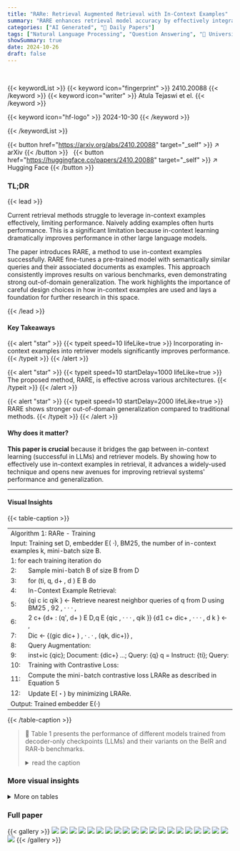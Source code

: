 ```yaml
---
title: "RARe: Retrieval Augmented Retrieval with In-Context Examples"
summary: "RARE enhances retrieval model accuracy by effectively integrating in-context examples, achieving up to +2.72% nDCG improvement."
categories: ["AI Generated", "🤗 Daily Papers"]
tags: ["Natural Language Processing", "Question Answering", "🏢 University of Texas at Austin",]
showSummary: true
date: 2024-10-26
draft: false
---
```


<br>

{{< keywordList >}}
{{< keyword icon="fingerprint" >}} 2410.20088 {{< /keyword >}}
{{< keyword icon="writer" >}} Atula Tejaswi et el. {{< /keyword >}}
 
{{< keyword icon="hf-logo" >}} 2024-10-30 {{< /keyword >}}
 
{{< /keywordList >}}

{{< button href="https://arxiv.org/abs/2410.20088" target="_self" >}}
↗ arXiv
{{< /button >}}
&nbsp; 
{{< button href="https://huggingface.co/papers/2410.20088" target="_self" >}}
↗ Hugging Face
{{< /button >}}

### TL;DR


{{< lead >}}

Current retrieval methods struggle to leverage in-context examples effectively, limiting performance.  Naively adding examples often hurts performance.  This is a significant limitation because in-context learning dramatically improves performance in other large language models.



The paper introduces RARE, a method to use in-context examples successfully. RARE fine-tunes a pre-trained model with semantically similar queries and their associated documents as examples. This approach consistently improves results on various benchmarks, even demonstrating strong out-of-domain generalization. The work highlights the importance of careful design choices in how in-context examples are used and lays a foundation for further research in this space. 

{{< /lead >}}


#### Key Takeaways

{{< alert "star" >}}
{{< typeit speed=10 lifeLike=true >}} Incorporating in-context examples into retriever models significantly improves performance. {{< /typeit >}}
{{< /alert >}}

{{< alert "star" >}}
{{< typeit speed=10 startDelay=1000 lifeLike=true >}} The proposed method, RARE, is effective across various architectures. {{< /typeit >}}
{{< /alert >}}

{{< alert "star" >}}
{{< typeit speed=10 startDelay=2000 lifeLike=true >}} RARE shows stronger out-of-domain generalization compared to traditional methods. {{< /typeit >}}
{{< /alert >}}

#### Why does it matter?
**This paper is crucial** because it bridges the gap between in-context learning (successful in LLMs) and retriever models.  By showing how to effectively use in-context examples in retrieval, it advances a widely-used technique and opens new avenues for improving retrieval systems' performance and generalization.

------
#### Visual Insights







{{< table-caption >}}
<table id='0' style='font-size:14px'><tr><td colspan="2">Algorithm 1: RARe - Training</td></tr><tr><td colspan="2">Input: Training set D, embedder E( ·), BM25, the number of in-context examples k, mini-batch size B.</td></tr><tr><td colspan="2">1: for each training iteration do</td></tr><tr><td>2:</td><td>Sample mini-batch B of size B from D</td></tr><tr><td>3:</td><td>for (ti, q, d+ , d ) E B do</td></tr><tr><td>4:</td><td>In-Context Example Retrieval:</td></tr><tr><td>5:</td><td>{qi c ic qik } ← Retrieve nearest neighbor queries of q from D using BM25 , 92 , · · · ,</td></tr><tr><td>6:</td><td>2 c+ {d+ : (q', d+ ) E D,q E {qic , · · · , qik }} {d1 c+ dic+ , · · · , d k } ← ,</td></tr><tr><td>7:</td><td>Dic ← {(gic dic+ ) , · . · , (qk, dic+)} ,</td></tr><tr><td>8:</td><td>Query Augmentation:</td></tr><tr><td>9:</td><td>inst+ic {qic}; Document: {dic+} ...; Query: {q} q = Instruct: {ti}; Query:</td></tr><tr><td>10:</td><td>Training with Contrastive Loss:</td></tr><tr><td>11:</td><td>Compute the mini-batch contrastive loss LRARe as described in Equation 5</td></tr><tr><td>12:</td><td>Update E(・) by minimizing LRARe.</td></tr><tr><td colspan="2">Output: Trained embedder E(·)</td></tr></table>{{< /table-caption >}}

> 🔼 Table 1 presents the performance of different models trained from decoder-only checkpoints (LLMs) and their variants on the BeIR and RAR-b benchmarks.
> <details>
> <summary>read the caption</summary>
> Table 1: Training from decoder-only (LLM) checkpoint. Performance is measured by nDCG@10. RARe shows up to +2.72% absolute gain on average over Promptriever, demonstrating that starting from an existing embedding model is not a requirement. We provide a breakdown of In-Domain (ID) and Out-of-Domain (OOD) performance.
> </details>





### More visual insights




<details>
<summary>More on tables
</summary>


{{< table-caption >}}
<br><table id='4' style='font-size:16px'><tr><td rowspan="2">Method</td><td rowspan="2">Base model</td><td rowspan="2">Training Data</td><td>ID</td><td colspan="2">OOD</td><td rowspan="2">Average</td></tr><tr><td>MS-MARCO</td><td>BeIR</td><td>RAR-b</td></tr><tr><td>RepLLaMA</td><td>Llama-2</td><td>MS-MARCO</td><td>42.00</td><td>53.69</td><td>20.23</td><td>38.64</td></tr><tr><td>RepLLaMA</td><td>Llama-3</td><td>MS-MARCO</td><td>43.56</td><td>53.99</td><td>18.50</td><td>38.68</td></tr><tr><td>RARe</td><td>Llama-3</td><td>MS-MARCO</td><td>44.77</td><td>55.87</td><td>22.34</td><td>40.99</td></tr><tr><td>RepLLaMA</td><td>Llama-3.1-Instruct</td><td>MS-MARCO</td><td>43.67</td><td>54.34</td><td>19.20</td><td>39.07</td></tr><tr><td>Promtpriever</td><td>Llama-3.1-Instruct</td><td>MS-MARCO + Synthetic</td><td>42.70</td><td>56.10</td><td>20.95</td><td>39.94</td></tr><tr><td>RARe</td><td>Llama-3.1-Instruct</td><td>MS-MARCO</td><td>42.93</td><td>56.05</td><td>23.67</td><td>40.88</td></tr></table>{{< /table-caption >}}
> 🔼 This table presents the performance of different models trained from decoder-only checkpoints on three retrieval benchmarks (BeIR, RAR-b, and MS-MARCO), showing the effectiveness of the proposed RARe method.
> <details>
> <summary>read the caption</summary>
> Table 1: Training from decoder-only (LLM) checkpoint. Performance is measured by nDCG@10. RARe shows up to +2.72% absolute gain on average over Promptriever, demonstrating that starting from an existing embedding model is not a requirement. We provide a breakdown of In-Domain (ID) and Out-of-Domain (OOD) performance.
> </details>

{{< table-caption >}}
<br><table id='1' style='font-size:14px'><tr><td rowspan="3">Method</td><td colspan="4">LLM2Vec-Llama-3-8b-Supervised</td><td colspan="4">E5-Mistral-Instruct</td></tr><tr><td colspan="3">BeIR</td><td rowspan="2">RAR-b</td><td colspan="3">BeIR</td><td rowspan="2">RAR-b</td></tr><tr><td>ID</td><td>OOD</td><td>All</td><td>ID</td><td>OOD</td><td>All</td></tr><tr><td>Base</td><td>71.31</td><td>49.28</td><td>56.63</td><td>21.55</td><td>71.95</td><td>49.33</td><td>56.87</td><td>22.17</td></tr><tr><td>Instruct</td><td>70.46</td><td>47.79</td><td>55.35</td><td>23.44</td><td>72.91</td><td>48.98</td><td>56.96</td><td>24.12</td></tr><tr><td>RARe</td><td>71.67</td><td>49.30</td><td>56.76</td><td>23.10</td><td>72.98</td><td>50.93</td><td>58.28</td><td>25.79</td></tr></table>{{< /table-caption >}}
> 🔼 Table 2 shows the performance of different retriever models on BeIR and RAR-b benchmarks after fine-tuning with and without in-context examples.
> <details>
> <summary>read the caption</summary>
> Table 2: Training from retriever checkpoint. Performance (nDCG@10) on BeIR (Thakur et al., 2021) and RAR-b (Xiao et al., 2024) benchmarks when fine-tuning retriever model on E5 dataset. We report a breakdown of performance on In-Domain (ID) and Out-of-Domain (OOD) tasks on BeIR. We consider all RAR-b tasks as OOD.
> </details>

{{< table-caption >}}
<br><table id='1' style='font-size:14px'><tr><td>k</td><td>Arguana</td><td>CQADupStack</td><td>FiQA2018</td><td>NFCorpus</td><td>SciFact</td><td>Touche2020</td><td>Average</td></tr><tr><td>Instruct (0)</td><td>61.19</td><td>44.82</td><td>57.39</td><td>40.99</td><td>77.28</td><td>29.35</td><td>51.84</td></tr><tr><td>1</td><td>60.47</td><td>46.76</td><td>56.07</td><td>40.67</td><td>81.47</td><td>29.78</td><td>52.54</td></tr><tr><td>3</td><td>62.98</td><td>47.12</td><td>57.08</td><td>40.77</td><td>83.71</td><td>27.12</td><td>53.13</td></tr><tr><td>5</td><td>60.87</td><td>48.46</td><td>57.31</td><td>42.28</td><td>84.79</td><td>28.70</td><td>53.74</td></tr><tr><td>10</td><td>58.85</td><td>48.92</td><td>57.03</td><td>42.24</td><td>87.61</td><td>28.29</td><td>53.82</td></tr></table>{{< /table-caption >}}
> 🔼 Table 3 shows the impact of varying the number of in-context examples (k) during both training and evaluation phases on the E5-Mistral-Instruct model's performance across six different datasets.
> <details>
> <summary>read the caption</summary>
> Table 3: Impact of the number of in-context examples (k) during training and evaluation. All results are on E5-Mistral-Instruct. In general, performance increases when increasing the number of examples, and the optimal number of examples depends on the task.
> </details>

{{< table-caption >}}
<table id='3' style='font-size:14px'><tr><td>Fine-Tuning</td><td>IC Eval Setting</td><td>ArguAna</td><td>CQA</td><td>FiQA2018</td><td>NFCorpus</td><td>SciFact</td><td>Touche2020</td><td>Average</td></tr><tr><td>Instruct</td><td>-</td><td>61.19</td><td>44.82</td><td>57.39</td><td>40.99</td><td>77.28</td><td>29.35</td><td>51.83</td></tr><tr><td rowspan="5">RARe</td><td>Queries-Only</td><td>58.88</td><td>46.66</td><td>54.44</td><td>41.42</td><td>78.84</td><td>28.09</td><td>51.39</td></tr><tr><td>Doc-Only</td><td>57.54</td><td>48.28</td><td>56.02</td><td>41.62</td><td>79.80</td><td>29.01</td><td>52.05</td></tr><tr><td>Shuffle-NC</td><td>60.17</td><td>45.78</td><td>54.25</td><td>41.17</td><td>80.70</td><td>29.18</td><td>51.88</td></tr><tr><td>Shuffle-C</td><td>58.97</td><td>47.97</td><td>55.98</td><td>41.78</td><td>80.51</td><td>28.97</td><td>52.36</td></tr><tr><td>Regular</td><td>60.87</td><td>48.46</td><td>57.31</td><td>42.28</td><td>84.79</td><td>28.70</td><td>53.74</td></tr></table>{{< /table-caption >}}
> 🔼 Table 4 compares the performance of different in-context example formats on the E5-Mistral-Instruct model for various downstream tasks.
> <details>
> <summary>read the caption</summary>
> Table 4: In-Context Format Comparing variants of in-context example format on E5-Mistral-Instruct. Instruct refers to the baseline which does not use any in-context examples.
> </details>

{{< table-caption >}}
<br><table id='6' style='font-size:16px'><tr><td>Training / Eval Setting</td><td>ArguAna</td><td>CQA</td><td>FiQA2018</td><td>NFCorpus</td><td>SciFact</td><td>Touche2020</td><td>Average</td></tr><tr><td>inst+ic RARe-q</td><td>60.87</td><td>48.46</td><td>57.31</td><td>42.28</td><td>84.79</td><td>28.70</td><td>53.74</td></tr><tr><td>inst+ic+neg RARe-q</td><td>61.19</td><td>48.09</td><td>56.89</td><td>41.58</td><td>82.37</td><td>30.51</td><td>53.44</td></tr></table>{{< /table-caption >}}
> 🔼 Table 5 shows the impact of adding negative document pairs to the in-context examples on the performance of the E5-Mistral-Instruct model, indicating no performance gains.
> <details>
> <summary>read the caption</summary>
> Table 5: Impact of adding negative documents in the in-context prompt. All results are on E5-Mistral-Instruct. Negative documents (d¯) in the prompt do not enhance performance.
> </details>

{{< table-caption >}}
<br><table id='1' style='font-size:14px'><tr><td>Dataset</td><td># Corpus</td><td>Eval Setting</td><td>Avg Q len.</td><td>NN</td><td>Query</td><td>Search</td><td>Total</td><td>Inc.</td></tr><tr><td rowspan="2">NFCorpus</td><td rowspan="2">3633</td><td>inst q</td><td>3.3</td><td>0</td><td>3.30</td><td>0.54</td><td>3.84</td><td>-</td></tr><tr><td>inst+ic q</td><td>866.0</td><td>0.20</td><td>152.99</td><td>0.57</td><td>153.76</td><td>40.04x</td></tr><tr><td rowspan="2">FiQA2018</td><td rowspan="2">57638</td><td>inst q</td><td>10.9</td><td>0</td><td>6.92</td><td>7.92</td><td>14.84</td><td>-</td></tr><tr><td>inst+ic q</td><td>1016.6</td><td>0.45</td><td>278.62</td><td>8.83</td><td>287.90</td><td>19.40x</td></tr><tr><td rowspan="2">TRECCOVID</td><td rowspan="2">171332</td><td>inst q inst+ic</td><td>10.6</td><td>0</td><td>1.83</td><td>4.08</td><td>5.91</td><td>、</td></tr><tr><td>q</td><td>722.54</td><td>0.31</td><td>21.78</td><td>4.30</td><td>26.39</td><td>4.47x</td></tr><tr><td rowspan="2">Touche2020</td><td rowspan="2">382545</td><td>inst q</td><td>6.6</td><td>0</td><td>1.42</td><td>9.29</td><td>10.71</td><td>-</td></tr><tr><td>inst+ic q</td><td>1287.8</td><td>0.20</td><td>40.32</td><td>10.50</td><td>51.02</td><td>4.76x</td></tr><tr><td rowspan="2">Quora</td><td rowspan="2">522931</td><td>inst q</td><td>9.5</td><td>0</td><td>113.93</td><td>986.42</td><td>1100.35</td><td>-</td></tr><tr><td>inst+ic q</td><td>129.5</td><td>3.19</td><td>530.33</td><td>982.61</td><td>1516.13</td><td>1.38x</td></tr><tr><td rowspan="2">DBPedia</td><td rowspan="2">4635922</td><td>inst q</td><td>5.5</td><td>0</td><td>36.93</td><td>588.38</td><td>625.31</td><td>-</td></tr><tr><td>inst+ic q</td><td>158.2</td><td>0.19</td><td>46.21</td><td>709.27</td><td>755.67</td><td>1.21x</td></tr></table>{{< /table-caption >}}
> 🔼 Table 6 presents the latency breakdown of each stage in the retrieval pipeline for both baseline and in-context settings, showing the impact of in-context examples on processing time across datasets of varying sizes and query lengths.
> <details>
> <summary>read the caption</summary>
> Table 6: Latency breakdown (in seconds) of each stage in the retrieval pipeline for qinst and qinst+ic evaluation settings. # Corpus denote the number of documents and Avg Q len. denote the average number of query tokens split by whitespace. Table 11 in the Appendix provides numbers on additional datasets.
> </details>

{{< table-caption >}}
<br><table id='2' style='font-size:14px'><tr><td rowspan="3">Category</td><td rowspan="3">Dataset</td><td colspan="4">LLM2Vec-Llama-3-8b-Supervised</td><td colspan="4">E5-Mistral-Instruct</td></tr><tr><td>Base</td><td>Instruct</td><td colspan="2">RARe</td><td>Base</td><td>Instruct</td><td colspan="2">RARe</td></tr><tr><td>inst q</td><td>inst q</td><td>inst q</td><td>inst+ic q</td><td>inst q</td><td>inst q</td><td>inst q</td><td>inst+ic q</td></tr><tr><td rowspan="5">ID</td><td>FEVER</td><td>90.20</td><td>88.12</td><td>88.43</td><td>86.62</td><td>87.84</td><td>91.50</td><td>90.18</td><td>90.48</td></tr><tr><td>HotpotQA</td><td>71.76</td><td>72.50</td><td>73.83</td><td>79.09</td><td>75.72</td><td>73.91</td><td>72.18</td><td>75.95</td></tr><tr><td>NQ</td><td>64.21</td><td>63.63</td><td>65.00</td><td>66.13</td><td>63.53</td><td>67.44</td><td>68.15</td><td>67.66</td></tr><tr><td>QuoraRetrieval</td><td>87.16</td><td>87.85</td><td>87.88</td><td>87.63</td><td>89.61</td><td>89.82</td><td>89.59</td><td>88.95</td></tr><tr><td>MSMARCO</td><td>43.24</td><td>40.19</td><td>40.77</td><td>38.88</td><td>43.06</td><td>41.89</td><td>41.88</td><td>41.88</td></tr><tr><td rowspan="10">OOD</td><td>ArguAna</td><td>62.78</td><td>60.51</td><td>59.54</td><td>57.05</td><td>61.65</td><td>61.19</td><td>62.90</td><td>60.87</td></tr><tr><td>ClimateFEVER</td><td>34.27</td><td>34.49</td><td>34.67</td><td>34.73</td><td>38.35</td><td>39.03</td><td>38.99</td><td>37.50</td></tr><tr><td>CQADupStack</td><td>48.25</td><td>49.76</td><td>49.10</td><td>49.93</td><td>42.97</td><td>44.82</td><td>45.57</td><td>48.46</td></tr><tr><td>DBPedia</td><td>48.34</td><td>48.61</td><td>48.41</td><td>49.09</td><td>48.89</td><td>48.92</td><td>49.24</td><td>49.65</td></tr><tr><td>FiQA2018</td><td>55.33</td><td>52.99</td><td>54.26</td><td>52.82</td><td>56.81</td><td>57.39</td><td>56.33</td><td>57.31</td></tr><tr><td>NFCorpus</td><td>41.83</td><td>41.92</td><td>41.61</td><td>41.84</td><td>38.58</td><td>40.99</td><td>41.19</td><td>42.28</td></tr><tr><td>SCIDOCS</td><td>22.96</td><td>23.97</td><td>22.92</td><td>23.35</td><td>16.32</td><td>17.94</td><td>18.71</td><td>20.19</td></tr><tr><td>SciFact</td><td>78.22</td><td>76.89</td><td>77.70</td><td>81.77</td><td>76.42</td><td>77.28</td><td>77.11</td><td>84.79</td></tr><tr><td>Touche2020</td><td>20.50</td><td>22.11</td><td>22.71</td><td>19.54</td><td>26.27</td><td>29.35</td><td>27.56</td><td>28.7</td></tr><tr><td>TRECCOVID</td><td>80.34</td><td>68.37</td><td>78.55</td><td>82.78</td><td>87.03</td><td>72.89</td><td>77.03</td><td>79.58</td></tr><tr><td></td><td>Average</td><td>56.63</td><td>55.35</td><td>56.36</td><td>56.76</td><td>56.87</td><td>56.96</td><td>57.11</td><td>58.28</td></tr></table>{{< /table-caption >}}
> 🔼 Table 7 presents the performance of different retrieval methods (base, instruct, and RARE) on various datasets of the BeIR benchmark, categorized by in-domain and out-of-domain, showing the impact of RARE on both types of data.
> <details>
> <summary>read the caption</summary>
> Table 7: Performance (nDCG@10) on BeIR (Thakur et al., 2021) when fine-tuning retriever model on E5 dataset. We report a breakdown of performance on In-Domain (ID) and Out-of-Domain (OOD) tasks on BeIR.
> </details>

{{< table-caption >}}
<br><table id='4' style='font-size:14px'><tr><td rowspan="3">Dataset</td><td colspan="4">LLM2Vec-Llama-3-8b-Supervised</td><td colspan="4">E5-Mistral-Instruct</td></tr><tr><td rowspan="2">Base inst q</td><td rowspan="2">Instruct inst q</td><td colspan="2">RARe</td><td rowspan="2">Base inst q</td><td rowspan="2">Instruct inst q</td><td colspan="2">RARe</td></tr><tr><td>inst q</td><td>inst+ic q</td><td>inst q</td><td>inst+ic q</td></tr><tr><td>ARC-C</td><td>18.81</td><td>18.77</td><td>18.28</td><td>17.02</td><td>19.00</td><td>20.37</td><td>22.72</td><td>26.44</td></tr><tr><td>�-NLI</td><td>26.59</td><td>27.29</td><td>25.25</td><td>23.66</td><td>26.04</td><td>25.70</td><td>24.19</td><td>23.23</td></tr><tr><td>HellaSwag</td><td>34.32</td><td>34.19</td><td>34.19</td><td>33.29</td><td>35.38</td><td>35.99</td><td>35.07</td><td>36.29</td></tr><tr><td>PIQA</td><td>33.57</td><td>37.07</td><td>38.12</td><td>39.72</td><td>39.80</td><td>39.35</td><td>37.22</td><td>41.35</td></tr><tr><td>Quail</td><td>6.83</td><td>6.06</td><td>5.57</td><td>4.25</td><td>8.40</td><td>10.94</td><td>15.34</td><td>14.69</td></tr><tr><td>SiQA</td><td>6.99</td><td>5.34</td><td>4.39</td><td>4.55</td><td>5.66</td><td>5.45</td><td>5.75</td><td>6.15</td></tr><tr><td>TempReason-L1</td><td>5.24</td><td>5.89</td><td>5.55</td><td>7.87</td><td>3.60</td><td>4.71</td><td>4.55</td><td>4.67</td></tr><tr><td>WinoGrande</td><td>40.02</td><td>52.88</td><td>48.47</td><td>54.44</td><td>39.48</td><td>50.41</td><td>44.26</td><td>53.50</td></tr><tr><td>Average</td><td>21.55</td><td>23.44</td><td>22.48</td><td>23.10</td><td>22.17</td><td>24.12</td><td>23.64</td><td>25.79</td></tr></table>{{< /table-caption >}}
> 🔼 Table 8 presents the performance of different retrieval models on the RAR-b benchmark, comparing the base model, the model with only instructions, and the model augmented with in-context examples.
> <details>
> <summary>read the caption</summary>
> Table 8: Performance on reasoning-focused IR benchmark RAR-b (Xiao et al., 2024) when fine-tuning existing retriever models.
> </details>

{{< table-caption >}}
<br><table id='1' style='font-size:14px'><tr><td rowspan="3">Dataset</td><td>Llama2</td><td colspan="2">Llama3</td><td colspan="4">Llama-3.1-Instruct</td></tr><tr><td rowspan="2">RepLLaMA inst q</td><td rowspan="2">RepLLaMA inst q</td><td rowspan="2">RARe inst+ic q</td><td rowspan="2">RepLLaMA inst q</td><td rowspan="2">Promptreiver inst q</td><td colspan="2">RARe</td></tr><tr><td>inst q</td><td>inst+ic q</td></tr><tr><td>ArguAna</td><td>48.60</td><td>52.83</td><td>49.48</td><td>51.38</td><td>58.90</td><td>54.77</td><td>52.83</td></tr><tr><td>ClimateFEVER</td><td>29.30</td><td>32.52</td><td>32.12</td><td>33.13</td><td>29.80</td><td>35.91</td><td>34.24</td></tr><tr><td>CQADupStack</td><td>37.91</td><td>42.59</td><td>42.96</td><td>41.58</td><td>42.18</td><td>42.55</td><td>43.31</td></tr><tr><td>DBPedia</td><td>44.80</td><td>45.62</td><td>45.79</td><td>44.73</td><td>46.00</td><td>45.87</td><td>45.95</td></tr><tr><td>FEVER</td><td>82.90</td><td>81.79</td><td>83.66</td><td>79.22</td><td>85.50</td><td>80.05</td><td>81.84</td></tr><tr><td>FiQA2018</td><td>45.00</td><td>44.31</td><td>47.13</td><td>44.50</td><td>47.20</td><td>44.36</td><td>46.20</td></tr><tr><td>HotpotQA</td><td>68.80</td><td>72.24</td><td>72.72</td><td>70.90</td><td>71.70</td><td>70.55</td><td>74.01</td></tr><tr><td>MSMARCO</td><td>42.00</td><td>43.56</td><td>44.77</td><td>43.67</td><td>42.70</td><td>41.65</td><td>42.93</td></tr><tr><td>NFCorpus</td><td>36.00</td><td>37.73</td><td>39.34</td><td>38.77</td><td>38.50</td><td>38.16</td><td>39.74</td></tr><tr><td>NQ</td><td>63.00</td><td>62.70</td><td>65.96</td><td>61.09</td><td>63.80</td><td>60.92</td><td>65.20</td></tr><tr><td>Quora</td><td>86.00</td><td>88.34</td><td>87.65</td><td>86.84</td><td>87.30</td><td>87.95</td><td>87.65</td></tr><tr><td>SCIDOCS</td><td>16.10</td><td>19.66</td><td>19.45</td><td>19.26</td><td>20.80</td><td>20.02</td><td>19.52</td></tr><tr><td>SciFact</td><td>75.30</td><td>75.02</td><td>77.20</td><td>75.38</td><td>77.50</td><td>74.59</td><td>76.54</td></tr><tr><td>TRECCOVID</td><td>83.90</td><td>83.15</td><td>85.76</td><td>83.15</td><td>84.50</td><td>77.52</td><td>85.30</td></tr><tr><td>Touche2020</td><td>34.10</td><td>27.84</td><td>32.89</td><td>30.77</td><td>31.70</td><td>25.47</td><td>32.38</td></tr><tr><td>Average</td><td>52.91</td><td>53.99</td><td>55.13</td><td>53.62</td><td>55.21</td><td>53.36</td><td>55.18</td></tr></table>{{< /table-caption >}}
> 🔼 Table 9 presents the nDCG@10 scores on the BeIR benchmark for different methods when training is performed only on decoder-only models.
> <details>
> <summary>read the caption</summary>
> Table 9: Performance (nDCG@10) on BeIR when training decoder-only models.
> </details>

{{< table-caption >}}
<br><table id='3' style='font-size:14px'><tr><td rowspan="3">Dataset</td><td>Llama2</td><td colspan="2">Llama3</td><td colspan="4">Llama-3.1-Instruct</td></tr><tr><td></td><td></td><td></td><td></td><td>Promptreiver</td><td colspan="2">RARe</td></tr><tr><td>RepLLaMA inst q</td><td>RepLLaMA inst q</td><td>RARe inst+ic q</td><td>RepLLaMA inst q</td><td>inst q</td><td>inst q</td><td>inst+ic q</td></tr><tr><td>ARC-C</td><td>11.79</td><td>11.65</td><td>13.48</td><td>11.68</td><td>14.63</td><td>13.24</td><td>15.02</td></tr><tr><td>�-NLI</td><td>25.40</td><td>24.35</td><td>30.38</td><td>24.96</td><td>24.70</td><td>27.34</td><td>31.58</td></tr><tr><td>HellaSwag</td><td>30.83</td><td>31.47</td><td>30.27</td><td>31.03</td><td>32.57</td><td>31.42</td><td>28.81</td></tr><tr><td>PIQA</td><td>31.56</td><td>32.84</td><td>34.12</td><td>33.42</td><td>34.80</td><td>34.23</td><td>35.59</td></tr><tr><td>Quail</td><td>6.40</td><td>6.21</td><td>5.98</td><td>5.71</td><td>7.80</td><td>6.92</td><td>6.91</td></tr><tr><td>SiQA</td><td>2.82</td><td>2.61</td><td>3.87</td><td>2.75</td><td>3.53</td><td>2.18</td><td>3.14</td></tr><tr><td>TempReason-L1</td><td>1.49</td><td>1.75</td><td>3.61</td><td>2.05</td><td>4.32</td><td>4.84</td><td>6.59</td></tr><tr><td>WinoGrande</td><td>51.58</td><td>37.11</td><td>57.01</td><td>42.01</td><td>45.25</td><td>44.72</td><td>61.69</td></tr><tr><td>Average</td><td>20.23</td><td>18.50</td><td>22.34</td><td>19.20</td><td>20.95</td><td>20.61</td><td>23.67</td></tr></table>{{< /table-caption >}}
> 🔼 Table 10 presents the performance of different models on reasoning-focused retrieval tasks from the RAR-b benchmark when training from decoder-only model checkpoints.
> <details>
> <summary>read the caption</summary>
> Table 10: Performance (nDCG@10) on datasets from RAR-b when training decoder-only models.
> </details>

{{< table-caption >}}
<br><table id='1' style='font-size:14px'><tr><td>Dataset</td><td># Corpus</td><td>Eval Setting</td><td>Avg Q len.</td><td>NN</td><td>Query</td><td>Search</td><td>Total</td><td>Inc.</td></tr><tr><td rowspan="2">SciFact</td><td rowspan="2">5183</td><td>inst q</td><td>12.5</td><td>0</td><td>4.52</td><td>0.61</td><td>5.13</td><td>-</td></tr><tr><td>inst+ic q</td><td>1250.7</td><td>0.25</td><td>212.35</td><td>0.61</td><td>213.21</td><td>41.56x</td></tr><tr><td rowspan="2">SCIDOCS</td><td rowspan="2">25657</td><td>inst q</td><td>9.4</td><td>0</td><td>11.29</td><td>5.74</td><td>17.03</td><td>-</td></tr><tr><td>inst+ic q</td><td>901.1</td><td>0.67</td><td>354.82</td><td>5.79</td><td>361.28</td><td>21.21x</td></tr><tr><td rowspan="2">CQADupStack</td><td rowspan="2">38100</td><td>inst q</td><td>8.6</td><td>0</td><td>10.80</td><td>10.20</td><td>21.01</td><td>-</td></tr><tr><td>inst+ic q</td><td>678.2</td><td>1.33</td><td>570.04</td><td>10.30</td><td>581.67</td><td>27.69x</td></tr><tr><td rowspan="2">ClimateFEVER</td><td rowspan="2">5416593</td><td>inst q</td><td>20.2</td><td>0</td><td>26.06</td><td>1725.90</td><td>1751.96</td><td>-</td></tr><tr><td>inst+ic q</td><td>831.3</td><td>3.55</td><td>651.76</td><td>1723.84</td><td>2379.15</td><td>1.36x</td></tr></table>{{< /table-caption >}}
> 🔼 Table 6 presents a breakdown of the latency of each stage of the retrieval pipeline for both baseline and in-context settings, showing the time required for nearest-neighbor in-context examples, query embeddings, and search.
> <details>
> <summary>read the caption</summary>
> Table 6: Latency breakdown (in seconds) of each stage in the retrieval pipeline for qinst and qinst+ic evaluation settings. # Corpus denote the number of documents and Avg Q len. denote the average number of query tokens split by whitespace. Table 11 in the Appendix provides numbers on additional datasets.
> </details>

{{< table-caption >}}
<br><table id='3' style='font-size:18px'><tr><td></td><td></td><td colspan="5"># Examples</td></tr><tr><td>Dataset</td><td>Instruct (0)</td><td>0</td><td>1</td><td>3</td><td>5</td><td>10</td></tr><tr><td>ArguAna</td><td>61.19</td><td>62.90</td><td>61.24</td><td>60.99</td><td>61.18</td><td>60.37</td></tr><tr><td>ClimateFEVER</td><td>39.03</td><td>38.99</td><td>38.27</td><td>37.97</td><td>37.50</td><td>37.67</td></tr><tr><td>CQADupStack</td><td>44.82</td><td>45.57</td><td>47.49</td><td>48.33</td><td>48.46</td><td>48.48</td></tr><tr><td>DBPedia</td><td>48.92</td><td>49.24</td><td>49.79</td><td>48.34</td><td>49.65</td><td>49.82</td></tr><tr><td>FiQA2018</td><td>57.39</td><td>56.33</td><td>57.61</td><td>57.42</td><td>57.31</td><td>57.38</td></tr><tr><td>NFCorpus</td><td>40.99</td><td>41.19</td><td>41.48</td><td>42.10</td><td>42.28</td><td>42.29</td></tr><tr><td>SCIDOCS</td><td>17.94</td><td>18.71</td><td>19.83</td><td>20.17</td><td>20.19</td><td>20.20</td></tr><tr><td>SciFact</td><td>77.28</td><td>77.11</td><td>83.56</td><td>84.45</td><td>84.79</td><td>85.12</td></tr><tr><td>Touche2020</td><td>29.35</td><td>27.56</td><td>27.53</td><td>27.70</td><td>28.70</td><td>30.77</td></tr><tr><td>TRECCOVID</td><td>72.89</td><td>77.03</td><td>76.96</td><td>78.99</td><td>79.58</td><td>78.77</td></tr><tr><td>Average</td><td>48.98</td><td>49.46</td><td>50.38</td><td>50.65</td><td>50.96</td><td>51.09</td></tr></table>{{< /table-caption >}}
> 🔼 Table 3 shows the impact of varying the number of in-context examples used during both training and evaluation on the performance of the E5-Mistral-Instruct model across different datasets.
> <details>
> <summary>read the caption</summary>
> Table 3: Impact of the number of in-context examples (k) during training and evaluation. All results are on E5-Mistral-Instruct. In general, performance increases when increasing the number of examples, and the optimal number of examples depends on the task.
> </details>

{{< table-caption >}}
<br><table id='5' style='font-size:16px'><tr><td></td><td></td><td colspan="5"># Examples</td></tr><tr><td>Dataset</td><td>Instruct (0)</td><td>0</td><td>1</td><td>3</td><td>5</td><td>10</td></tr><tr><td>Arguana</td><td>61.19</td><td>62.90</td><td>60.47</td><td>62.98</td><td>60.87</td><td>58.85</td></tr><tr><td>ClimateFEVER</td><td>39.03</td><td>38.99</td><td>37.94</td><td>36.45</td><td>37.50</td><td>36.54</td></tr><tr><td>CQADupStack</td><td>44.82</td><td>45.57</td><td>46.76</td><td>47.12</td><td>48.46</td><td>48.92</td></tr><tr><td>DBPedia</td><td>48.92</td><td>49.24</td><td>47.70</td><td>49.05</td><td>49.65</td><td>47.95</td></tr><tr><td>FiQA2018</td><td>57.39</td><td>56.33</td><td>56.07</td><td>57.08</td><td>57.31</td><td>57.03</td></tr><tr><td>NFCorpus</td><td>40.99</td><td>41.19</td><td>40.67</td><td>40.77</td><td>42.28</td><td>42.24</td></tr><tr><td>SCIDOCS</td><td>17.94</td><td>18.71</td><td>20.01</td><td>19.28</td><td>20.19</td><td>21.54</td></tr><tr><td>SciFact</td><td>77.28</td><td>77.11</td><td>81.47</td><td>83.71</td><td>84.79</td><td>87.61</td></tr><tr><td>Touche2020</td><td>29.35</td><td>27.56</td><td>29.78</td><td>27.12</td><td>28.70</td><td>28.29</td></tr><tr><td>TRECCOVID</td><td>72.89</td><td>77.03</td><td>78.95</td><td>73.25</td><td>79.58</td><td>86.11</td></tr><tr><td>Average</td><td>48.98</td><td>49.46</td><td>50.18</td><td>48.83</td><td>51.11</td><td>53.16</td></tr></table>{{< /table-caption >}}
> 🔼 Table 13 shows the impact of varying the number of in-context examples during training and inference on the performance of the E5-Mistral-Instruct model across multiple datasets.
> <details>
> <summary>read the caption</summary>
> Table 13: Impact of the number of in-context examples (k) during training and inference. All results are on E5-Mistral-Instruct. In general, performance increases when increasing the number of examples, and the optimal number of in-context examples can vary by task.
> </details>

{{< table-caption >}}
<br><table id='1' style='font-size:16px'><tr><td></td><td>Instruct</td><td colspan="5">RARe</td></tr><tr><td>Dataset</td><td>-</td><td>Query-Only</td><td>Doc-only</td><td>Shuffle-NC</td><td>Shuffle-C</td><td>Regular</td></tr><tr><td>ArguAna</td><td>61.19</td><td>57.36</td><td>60.35</td><td>55.64</td><td>60.49</td><td>60.87</td></tr><tr><td>ClimateFEVER</td><td>39.03</td><td>38.35</td><td>38.32</td><td>37.44</td><td>37.84</td><td>37.50</td></tr><tr><td>CQADupStack</td><td>44.82</td><td>39.56</td><td>48.43</td><td>47.70</td><td>48.27</td><td>48.46</td></tr><tr><td>DBPedia</td><td>48.92</td><td>49.14</td><td>49.69</td><td>49.72</td><td>50.04</td><td>49.65</td></tr><tr><td>FiQA2018</td><td>57.39</td><td>55.67</td><td>56.85</td><td>56.64</td><td>57.41</td><td>57.31</td></tr><tr><td>NFCorpus</td><td>40.99</td><td>41.00</td><td>42.09</td><td>42.02</td><td>41.92</td><td>42.28</td></tr><tr><td>SCIDOCS</td><td>17.94</td><td>19.06</td><td>20.06</td><td>19.98</td><td>20.25</td><td>20.19</td></tr><tr><td>SciFact</td><td>77.28</td><td>77.46</td><td>81.88</td><td>81.51</td><td>82.20</td><td>84.79</td></tr><tr><td>Touche2020</td><td>29.35</td><td>27.04</td><td>29.02</td><td>28.60</td><td>29.31</td><td>28.70</td></tr><tr><td>TRECCOVID</td><td>72.89</td><td>75.11</td><td>79.97</td><td>79.07</td><td>80.03</td><td>79.58</td></tr><tr><td>Average</td><td>48.98</td><td>47.98</td><td>50.67</td><td>49.83</td><td>50.78</td><td>50.93</td></tr></table>{{< /table-caption >}}
> 🔼 This table compares the performance of different in-context example formats during inference only on the E5-Mistral-Instruct model, showing the impact of various query augmentation strategies on retrieval tasks.
> <details>
> <summary>read the caption</summary>
> Table 14: In-Context Format Comparing variants of in-context example format on E5-Mistral-Instruct during inference only. Training is done with the Regular format. Instruct refers to the baseline which does not use any in-context examples.
> </details>

{{< table-caption >}}
<br><table id='3' style='font-size:16px'><tr><td></td><td>Instruct</td><td colspan="5">RARe</td></tr><tr><td>Dataset</td><td>-</td><td>Query-Only</td><td>Doc-Only</td><td>Shuffle-NC</td><td>Shuffle-C</td><td>Regular</td></tr><tr><td>ArguAna</td><td>61.19</td><td>58.88</td><td>57.54</td><td>60.17</td><td>58.97</td><td>60.87</td></tr><tr><td>ClimateFEVER</td><td>39.03</td><td>36.21</td><td>35.59</td><td>30.83</td><td>35.71</td><td>37.50</td></tr><tr><td>CQADupStack</td><td>44.82</td><td>46.66</td><td>48.28</td><td>45.78</td><td>47.97</td><td>48.46</td></tr><tr><td>DBPedia</td><td>48.92</td><td>49.98</td><td>49.08</td><td>50.93</td><td>50.24</td><td>49.65</td></tr><tr><td>FiQA2018</td><td>57.39</td><td>54.44</td><td>56.02</td><td>54.25</td><td>55.98</td><td>57.31</td></tr><tr><td>NFCorpus</td><td>40.99</td><td>41.42</td><td>41.62</td><td>41.17</td><td>41.78</td><td>42.28</td></tr><tr><td>SCIDOCS</td><td>17.94</td><td>20.04</td><td>20.12</td><td>20.35</td><td>20.11</td><td>20.19</td></tr><tr><td>SciFact</td><td>77.28</td><td>78.84</td><td>79.80</td><td>80.70</td><td>80.51</td><td>84.79</td></tr><tr><td>Touche2020</td><td>29.35</td><td>28.09</td><td>29.01</td><td>29.18</td><td>28.97</td><td>28.70</td></tr><tr><td>TRECCOVID</td><td>72.89</td><td>79.54</td><td>83.29</td><td>82.14</td><td>82.97</td><td>79.58</td></tr><tr><td>Average</td><td>48.98</td><td>49.41</td><td>50.04</td><td>49.55</td><td>50.32</td><td>50.93</td></tr></table>{{< /table-caption >}}
> 🔼 Table 14 shows the impact of different in-context example formats on retrieval performance when only modifying the query at inference time, holding the training format constant.
> <details>
> <summary>read the caption</summary>
> Table 14: In-Context Format Comparing variants of in-context example format on E5-Mistral-Instruct during inference only. Training is done with the Regular format. Instruct refers to the baseline which does not use any in-context examples.
> </details>

{{< table-caption >}}
<br><table id='5' style='font-size:14px'><tr><td>Training</td><td>Eval</td><td>NQ</td><td>Quora</td><td>NFCorpus</td><td>SciFact</td><td>SCIDOCS</td><td>FiQA2018</td><td>CQA</td><td>Average</td></tr><tr><td>RepLLaMA-q inst</td><td>inst q</td><td>62.70</td><td>88.34</td><td>37.73</td><td>75.02</td><td>19.66</td><td>44.31</td><td>42.59</td><td>52.91</td></tr><tr><td rowspan="2">inst+ic RARe-q</td><td>inst q</td><td>39.64</td><td>88.39</td><td>35.42</td><td>74.52</td><td>21.04</td><td>30.44</td><td>37.74</td><td>46.74</td></tr><tr><td>inst+ic q</td><td>65.19</td><td>86.79</td><td>38.87</td><td>78.41</td><td>19.70</td><td>46.58</td><td>43.75</td><td>54.18</td></tr><tr><td rowspan="2">inst inst+ic RARe-q + q</td><td>inst q inst+ic</td><td>63.68</td><td>87.84</td><td>38.06</td><td>76.07</td><td>20.11</td><td>46.02</td><td>42.99</td><td>53.54</td></tr><tr><td>q</td><td>65.96</td><td>87.65</td><td>39.34</td><td>77.20</td><td>19.45</td><td>47.13</td><td>42.96</td><td>54.24</td></tr></table>{{< /table-caption >}}
> 🔼 The table shows the performance of different training methods (using various combinations of instruction-only queries and in-context example queries) on the BeIR benchmark when starting from decoder-only LLMs.
> <details>
> <summary>read the caption</summary>
> Table 16: Performance (nDCG@10) on datasets from the BeIR benchmark Thakur et al., 2021 when training decoder-only model (Llama3). Applying RARE with only in-context examples can lead to degradation of performance in the zero-shot setting (qinst), but this is easily mitigated my including a mixture of qinst and qinst+ic data (30% and 70%) respectively.
> </details>

</details>




### Full paper

{{< gallery >}}
<img src="https://ai-paper-reviewer.com/2410.20088/1.png" class="grid-w50 md:grid-w33 xl:grid-w25" />
<img src="https://ai-paper-reviewer.com/2410.20088/2.png" class="grid-w50 md:grid-w33 xl:grid-w25" />
<img src="https://ai-paper-reviewer.com/2410.20088/3.png" class="grid-w50 md:grid-w33 xl:grid-w25" />
<img src="https://ai-paper-reviewer.com/2410.20088/4.png" class="grid-w50 md:grid-w33 xl:grid-w25" />
<img src="https://ai-paper-reviewer.com/2410.20088/5.png" class="grid-w50 md:grid-w33 xl:grid-w25" />
<img src="https://ai-paper-reviewer.com/2410.20088/6.png" class="grid-w50 md:grid-w33 xl:grid-w25" />
<img src="https://ai-paper-reviewer.com/2410.20088/7.png" class="grid-w50 md:grid-w33 xl:grid-w25" />
<img src="https://ai-paper-reviewer.com/2410.20088/8.png" class="grid-w50 md:grid-w33 xl:grid-w25" />
<img src="https://ai-paper-reviewer.com/2410.20088/9.png" class="grid-w50 md:grid-w33 xl:grid-w25" />
<img src="https://ai-paper-reviewer.com/2410.20088/10.png" class="grid-w50 md:grid-w33 xl:grid-w25" />
<img src="https://ai-paper-reviewer.com/2410.20088/11.png" class="grid-w50 md:grid-w33 xl:grid-w25" />
<img src="https://ai-paper-reviewer.com/2410.20088/12.png" class="grid-w50 md:grid-w33 xl:grid-w25" />
<img src="https://ai-paper-reviewer.com/2410.20088/13.png" class="grid-w50 md:grid-w33 xl:grid-w25" />
<img src="https://ai-paper-reviewer.com/2410.20088/14.png" class="grid-w50 md:grid-w33 xl:grid-w25" />
<img src="https://ai-paper-reviewer.com/2410.20088/15.png" class="grid-w50 md:grid-w33 xl:grid-w25" />
<img src="https://ai-paper-reviewer.com/2410.20088/16.png" class="grid-w50 md:grid-w33 xl:grid-w25" />
<img src="https://ai-paper-reviewer.com/2410.20088/17.png" class="grid-w50 md:grid-w33 xl:grid-w25" />
<img src="https://ai-paper-reviewer.com/2410.20088/18.png" class="grid-w50 md:grid-w33 xl:grid-w25" />
<img src="https://ai-paper-reviewer.com/2410.20088/19.png" class="grid-w50 md:grid-w33 xl:grid-w25" />
<img src="https://ai-paper-reviewer.com/2410.20088/20.png" class="grid-w50 md:grid-w33 xl:grid-w25" />
<img src="https://ai-paper-reviewer.com/2410.20088/21.png" class="grid-w50 md:grid-w33 xl:grid-w25" />
{{< /gallery >}}